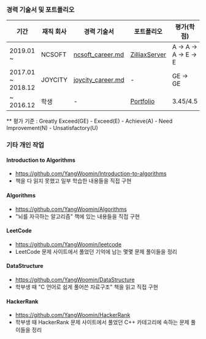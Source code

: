 
### 경력 기술서 및 포트폴리오

| 기간 | 재직 회사 | 경력 기술서 | 포트폴리오 | 평가(학점) |
|----------|----------|----------|----------|----------|
| 2019.01 ~ | NCSOFT | [ncsoft_career.md](ncsoft_career.md) | [ZilliaxServer](https://github.com/YangWoomin/ZilliaxServer) | A -> A -> A -> E -> E |
| 2017.01 ~ 2018.12 | JOYCITY | [joycity_career.md](joycity_career.md) | - | GE -> GE |
| ~ 2016.12 | 학생 | - | [Portfolio](https://github.com/YangWoomin/Portfolio) | 3.45/4.5 |
** 평가 기준 : Greatly Exceed(GE) - Exceed(E) - Achieve(A) - Need Improvement(N) - Unsatisfactory(U)


### 기타 개인 작업
#### Introduction to Algorithms 
* https://github.com/YangWoomin/Introduction-to-algorithms
* 책을 다 읽지 못했고 일부 학습한 내용들을 직접 구현
#### Algorithms 
* https://github.com/YangWoomin/Algorithms
* "뇌를 자극하는 알고리즘" 책에 있는 내용들을 직접 구현
#### LeetCode
* https://github.com/YangWoomin/leetcode
* LeetCode 문제 사이트에서 풀었던 기억에 남는 몇몇 문제 풀이들을 정리
#### DataStructure
* https://github.com/YangWoomin/DataStructure
* 학부생 때 "C 언어로 쉽게 풀어쓴 자료구조" 책을 읽고 직접 구현
#### HackerRank
* https://github.com/YangWoomin/HackerRank
* 학부생 때 HackerRank 문제 사이트에서 풀었던 C++ 카테고리에 속하는 문제 풀이들을 정리
